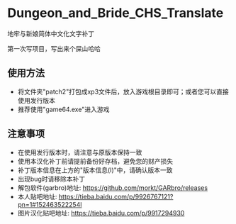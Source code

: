 # Dungeon_and_Bride_CHS_Translate

地牢与新娘简体中文化文字补丁

第一次写项目，写出来个屎山哈哈

## 使用方法

- 将文件夹"patch2"打包成xp3文件后，放入游戏根目录即可；或者您可以直接使用发行版本
- 推荐使用"game64.exe"进入游戏

## 注意事项

- 在使用发行版本时，请注意与原版本保持一致
- 使用本汉化补丁前请提前备份好存档，避免您的财产损失
- 补丁版本信息在上方的"版本信息(I)"中，请确认版本一致
- 出现bug时请移除本补丁
- 解包软件(garbro)地址: https://github.com/morkt/GARbro/releases
- 本人贴吧地址: https://tieba.baidu.com/p/9926767121?pn=1#152463522254l
- 图片汉化贴吧地址: https://tieba.baidu.com/p/9917294930
